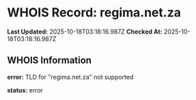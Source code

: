 # WHOIS Record: regima.net.za

**Last Updated:** 2025-10-18T03:18:16.987Z
**Checked At:** 2025-10-18T03:18:16.987Z

## WHOIS Information

**error:** TLD for "regima.net.za" not supported

**status:** error

